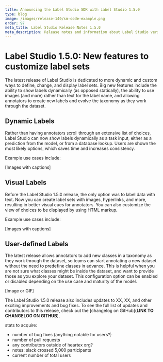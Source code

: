 ```yaml
---
title: Announcing the Label Studio SDK with Label Studio 1.5.0
type: blog
image: /images/release-140/sm-code-example.png
order: 97
meta_title: Label Studio Release Notes 1.5.0
meta_description: Release notes and information about Label Studio version 1.5.0, announcing the Label Studio SDK to work with the open source data labeling tool Label Studio, or the enterprise version Label Studio Enterprise. 
---
```


# Label Studio 1.5.0: New features to customize label sets

The latest release of Label Studio is dedicated to more dynamic and custom ways to define, change, and display label sets. Big new features include the ability to show labels dynamically (as opposed statically), the ability to use images (and more) rather than text for the label name, and allowing annotators to create new labels and evolve the taxonomy as they work through the dataset.

## Dynamic Labels

Rather than having annotators scroll through an extensive list of choices, Label Studio can now show labels dynamically as a task input, either as a prediction from the model, or from a database lookup. Users are shown the most likely options, which saves time and increases consistency. 

Example use cases include:

[Images with captions]

## Visual Labels

Before the Label Studio 1.5.0 release, the only option was to label data with text. Now you can create label sets with images, hyperlinks, and more, resulting in better visual cues for annotators. You can also customize the view of choices to be displayed by using HTML markup.

Example use cases include:

[Images with captions]

## User-defined Labels

The latest release allows annotators to add new classes in a taxonomy as they work through the dataset, so teams can start annotating a new dataset without the need to predefine classes in advance. This is helpful when you are not sure what classes might be inside the dataset, and want to provide those as you explore your dataset. This configuration option can be enabled or disabled depending on the use case and maturity of the model. 

[Image or GIF]

The Label Studio 1.5.0 release also includes updates to XX, XX, and other exciting improvements and bug fixes. To see the full list of updates and contributors to this release, check out the [changelog on GitHub](**LINK TO CHANGELOG ON GITHUB**).

stats to acquire:

- number of bug fixes (anything notable for users?)
- number of pull requests
- any contributors outside of heartex org?
- notes: slack crossed 5,000 participants
- current number of total users